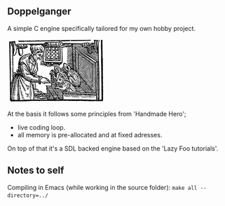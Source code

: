 
Doppelganger
------------

A simple C engine specifically tailored for my own hobby project.

![Alt text](/resources/familiars.jpg?raw=true "Witch and her familiars")


At the basis it follows some principles from 'Handmade Hero';
- live coding loop.
- all memory is pre-allocated and at fixed adresses.

On top of that it's a SDL backed engine based on the 'Lazy Foo tutorials'.

Notes to self
-------------

Compiling in Emacs (while working in the source folder):
`make all --directory=../`


